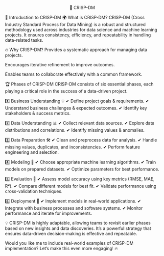 
<center>

🚀 CRISP-DM

</center>

🚀 Introduction to CRISP-DM
🌍 What is CRISP-DM?
CRISP-DM (Cross Industry Standard Process for Data Mining) is a robust and structured methodology used across industries for data science and machine learning projects. It ensures consistency, efficiency, and repeatability in handling data-related tasks.

🔥 Why CRISP-DM?
Provides a systematic approach for managing data projects.

Encourages iterative refinement to improve outcomes.

Enables teams to collaborate effectively with a common framework.

🏆 Phases of CRISP-DM
CRISP-DM consists of six essential phases, each playing a critical role in the success of a data-driven project.

1️⃣ Business Understanding 💡
✔ Define project goals & requirements. ✔ Understand business challenges & expected outcomes. ✔ Identify key stakeholders & success metrics.

2️⃣ Data Understanding 📊
✔ Collect relevant data sources. ✔ Explore data distributions and correlations. ✔ Identify missing values & anomalies.

3️⃣ Data Preparation 🛠️
✔ Clean and preprocess data for analysis. ✔ Handle missing values, duplicates, and inconsistencies. ✔ Perform feature engineering and selection.

4️⃣ Modeling 🤖
✔ Choose appropriate machine learning algorithms. ✔ Train models on prepared datasets. ✔ Optimize parameters for best performance.

5️⃣ Evaluation 📏
✔ Assess model accuracy using key metrics (RMSE, MAE, R²). ✔ Compare different models for best fit. ✔ Validate performance using cross-validation techniques.

6️⃣ Deployment 🚀
✔ Implement models in real-world applications. ✔ Integrate with business processes and software systems. ✔ Monitor performance and iterate for improvements.

💡 CRISP-DM is highly adaptable, allowing teams to revisit earlier phases based on new insights and data discoveries. It’s a powerful strategy that ensures data-driven decision-making is effective and repeatable.

Would you like me to include real-world examples of CRISP-DM implementation? Let’s make this even more engaging! 🔥
